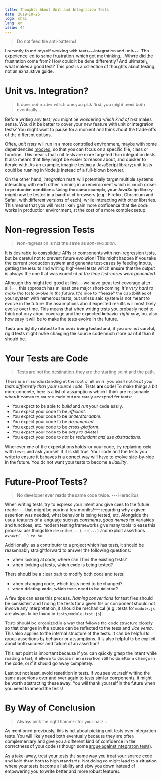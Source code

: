 ```yaml
---
title: Thoughts About Unit and Integration Tests
date: 2019-10-26
logo: chai
lang: en
issue: 44
---
```


> Do not feed the anti-patterns!

I recently found myself working with tests---integration and unit---. This
experience led to some frustration, which got me thinking... Where did the
frustration come from? How could it be done differently? And ultimately, what
makes a good test? This post is a collection of thoughts about testing, not an
exhaustive guide.

# Unit vs. Integration?

> It does not matter which one you pick first, you might need both eventually...

Before writing any test, you might be wondering *which kind of test* makes
sense. Would it be better to cover your new feature with unit or integration
tests? You might want to pause for a moment and think about the trade-offs of
the different options.

Often, *unit tests* will run in a more controlled environment, maybe with some
dependencies [mocked](https://en.wikipedia.org/wiki/Mock_object), so that you
can focus on a specific file, class or function. This means that unit tests are
more targeted than integration tests. It also means that they might be easier
to reason about, and quicker to iterate with. As an example, imagine testing a
JavaScript library; unit tests could be running in Node.js instead of a
full-blown browser.

On the other hand, *integration tests* will potentially target multiple systems
interacting with each other, running in an environment which is much closer to
production conditions. Using the same example, your JavaScript library might now be tested
in a handful of browsers (e.g.: Firefox, Chromium and Safari, with different
versions of each), while interacting with other libraries. This means that you
will most likely gain more confidence that the code works in production
environment, at the cost of a more complex setup.

# Non-regression Tests

> Non-regression is not the same as *non-evolution*.

It is desirable to consolidate APIs or components with non-regression tests,
but be careful not to prevent future evolution! This might happen if you take
the current production system and generate test-cases by feeding inputs,
getting the results and writing high-level tests which ensure that the output
is always the one that was expected *at the time test-cases were generated*.

Although this might feel good at first---we have great test coverage after
all!---, this approach has at least one major short-coming: *it's very hard to
make the tests evolve in the future*. It's nice to "freeze" the capabilities of
your system with numerous tests, but unless said system is not meant to evolve
in the future, the assumptions about expected results will most likely evolve
over time. This means that when writing tests you probably need to think not
only about coverage and the expected behavior *right now*, but also how easy it
will be to make the tests evolve in the future.

Tests are tightly related to the code being tested and, if you are not careful,
rigid tests might make changing the source code much more painful than it
should be.

# Your Tests are Code

> Tests are not the destination, they are the starting point and the path.

There is a misunderstanding at the root of all evils: you shall not *treat
your tests differently than your source code*. Tests **are** code! To make
things a bit more concrete, here is a list of assumptions which I think are
reasonable when it comes to source code but are rarely accepted for tests:

* You expect to be able to *build* and *run* your code easily.
* You expect your code to be *efficient*.
* You expect your code to be *understandable*.
* You expect your code to be *documented*.
* You expect your code to be *cross-platform*.
* You expect your code to be *easy to delete*!
* You expect your code to *not be redundant and use abstractions*.

Whenever one of the expectations holds for your code, try replacing `code` with
`tests` and ask yourself if it is still true. Your code and the tests you write
to ensure it behaves in a correct way will have to evolve side-by-side in the
future. You do not want your tests to become a *liability*.

# Future-Proof Tests?

> No developer ever reads the same code twice. --- Heraclitus

When writing tests, try to express your intent and give cues to the future
reader ---that might be you in a few months!--- regarding why a given assertion was
needed, what behavior is being tested, etc. Alongside the usual features of a
language such as *comments*, *good names* for variables and functions, etc.
modern testing frameworks give many tools to ease this process: use things like
`describe(...)`, `it(...)` and explicit assertions `expect(...).to.be`.

Additionally, as a contributor to a project which has tests, it should be
reasonnably straightforward to answer the following questions:

* when looking at code, where can I find the existing tests?
* when looking at tests, which code is being tested?

There should be a clear path to modify both code and tests:

* when changing code, which tests need to be changed?
* when deleting code, which tests need to be deleted?

A few tips can ease this process. *Naming conventions* for test files should be
consistent and finding the tests for a given file or component should not
involve any interpretation, it should be mechanical (e.g.: tests for `module.js`
are always to be found in `tests/module.test.js`).

Tests should be organized in a way that follows the code structure closely so
that changes in the source can be reflected to the tests and *vice versa*. This
also applies to the internal structure of the tests. It can be helpful to group
assertions by behavior or assumptions. It is also helpful to be explicit about
both success and failure of an assertion!

This last point is important because if you can quickly grasp the intent while
reading a test; it allows to decide if an assertion still holds after a change
in the code, or if it should go away completely.

Last but not least, avoid repetition in tests. If you see yourself writing the
same assertions over and over again to tests similar components, it might be
worth abstracting these away. You will thank yourself in the future when you
need to amend the tests!

# By Way of Conclusion

> Always pick the right hammer for your nails...

As mentioned previously, this is not about picking unit tests over integration
tests. You will likely need both eventually because they are often
complementary and give you a different kind of confidence in the correctness of
your code (although some [argue against integration tests](https://blog.thecodewhisperer.com/permalink/integrated-tests-are-a-scam)).

As a take-away, treat your tests the same way you treat your source code and
hold them both to high standards. Not doing so might lead to a situation where
your tests become a liability and slow you down instead of empowering you to
write better and more robust features.
